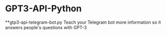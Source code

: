 # GPT3-API-Python

**gtp3-api-telegram-bot.py
Teach your Telegram bot more information so it answers people's questions with GPT-3
